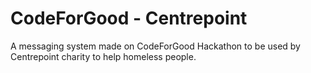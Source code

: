 CodeForGood - Centrepoint
===========
A messaging system made on CodeForGood Hackathon to be used by Centrepoint charity to help homeless people. 
